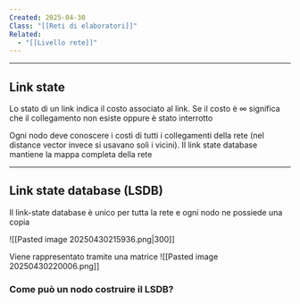 ```yaml
---
Created: 2025-04-30
Class: "[[Reti di elaboratori]]"
Related:
  - "[[Livello rete]]"
---
```

---
## Link state
Lo stato di un link indica il costo associato al link. Se il costo è $\infty$ significa che il collegamento non esiste oppure è stato interrotto

Ogni nodo deve conoscere i costi di tutti i collegamenti della rete (nel distance vector invece si usavano soli i vicini). Il link state database mantiene la mappa completa della rete

---
## Link state database (LSDB)
Il link-state database è unico per tutta la rete e ogni nodo ne possiede una copia

![[Pasted image 20250430215936.png|300]]

Viene rappresentato tramite una matrice
![[Pasted image 20250430220006.png]]

### Come può un nodo costruire il LSDB?